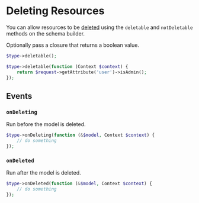# Deleting Resources

You can allow resources to be [deleted](https://jsonapi.org/format/#crud-deleting) using the `deletable` and `notDeletable` methods on the schema builder. 

Optionally pass a closure that returns a boolean value.

```php
$type->deletable();

$type->deletable(function (Context $context) {
    return $request->getAttribute('user')->isAdmin();
});
```

## Events

### `onDeleting`

Run before the model is deleted.

```php
$type->onDeleting(function (&$model, Context $context) {
    // do something
});
```

### `onDeleted`

Run after the model is deleted.

```php
$type->onDeleted(function (&$model, Context $context) {
    // do something
});
```
